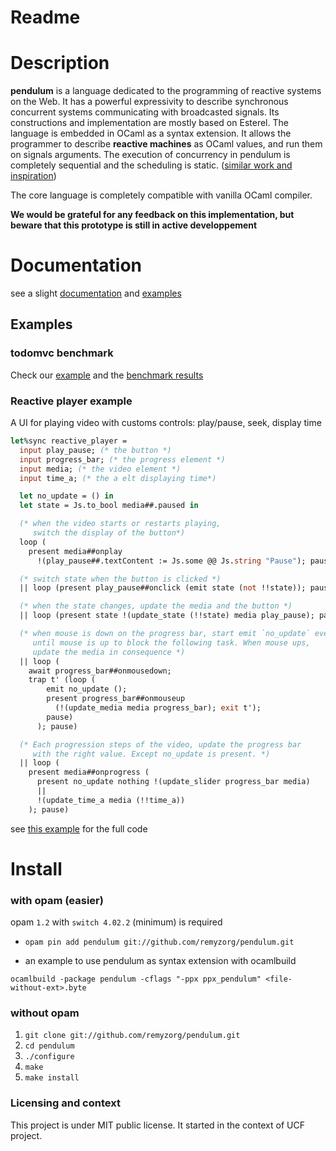 

# Readme

# Description

**pendulum** is a language dedicated to the programming of reactive systems on the
 Web. It has a powerful expressivity to describe synchronous concurrent systems
 communicating with broadcasted signals. Its constructions and implementation
 are mostly based on Esterel. The language is embedded in OCaml as a syntax
 extension. It allows the programmer to describe **reactive machines** as OCaml
 values, and run them on signals arguments. The execution of concurrency in pendulum is
 completely sequential and the scheduling is static.
 ([similar work and inspiration](https://github.com/remyzorg/pendulum/wiki/Similar-works-and-inspiration))

The core language is completely compatible with vanilla OCaml compiler.

**We would be grateful for any feedback on this implementation,
but beware that this prototype is still in active developpement**

# Documentation

see a slight [documentation](https://www.github.com/remyzorg/pendulum/wiki/Documentation) and [examples](examples/)



## Examples

### todomvc benchmark

Check our [example](examples/todomvc) and the 
[benchmark results](https://github.com/remyzorg/todomvc-perf-comparison)

### Reactive player example

A UI for playing video with customs controls: play/pause, seek, display time

```ocaml
let%sync reactive_player =
  input play_pause; (* the button *)
  input progress_bar; (* the progress element *)
  input media; (* the video element *)
  input time_a; (* the a elt displaying time*)

  let no_update = () in
  let state = Js.to_bool media##.paused in

  (* when the video starts or restarts playing,
     switch the display of the button*)
  loop (
    present media##onplay
      !(play_pause##.textContent := Js.some @@ Js.string "Pause"); pause)

  (* switch state when the button is clicked *)
  || loop (present play_pause##onclick (emit state (not !!state)); pause)

  (* when the state changes, update the media and the button *)
  || loop (present state !(update_state (!!state) media play_pause); pause)

  (* when mouse is down on the progress bar, start emit `no_update` every instants
     until mouse is up to block the following task. When mouse ups,
     update the media in consequence *)
  || loop (
    await progress_bar##onmousedown;
    trap t' (loop (
        emit no_update ();
        present progress_bar##onmouseup
          (!(update_media media progress_bar); exit t');
        pause)
      ); pause)

  (* Each progression steps of the video, update the progress bar
     with the right value. Except no_update is present. *)
  || loop (
    present media##onprogress (
      present no_update nothing !(update_slider progress_bar media)
      ||
      !(update_time_a media (!!time_a))
    ); pause)
```
see [this example](examples/player) for the full code

# Install

### with opam (easier)

opam `1.2` with `switch 4.02.2` (minimum) is required

* `opam pin add pendulum git://github.com/remyzorg/pendulum.git`

* an example to use pendulum as syntax extension with ocamlbuild

`ocamlbuild -package pendulum -cflags "-ppx ppx_pendulum" <file-without-ext>.byte`

### without opam

1. `git clone git://github.com/remyzorg/pendulum.git`
2. `cd pendulum`
3. `./configure`
4. `make`
5. `make install `


### Licensing and context

This project is under MIT public license. It started in the context of UCF project.


